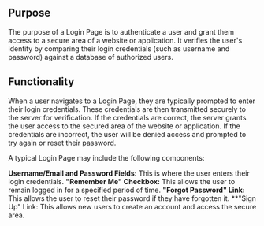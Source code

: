 ## Purpose
The purpose of a Login Page is to authenticate a user and grant them access to a secure area of a website or application. It verifies the user's identity by comparing their login credentials (such as username and password) against a database of authorized users.

## Functionality
When a user navigates to a Login Page, they are typically prompted to enter their login credentials. These credentials are then transmitted securely to the server for verification. If the credentials are correct, the server grants the user access to the secured area of the website or application. If the credentials are incorrect, the user will be denied access and prompted to try again or reset their password.

A typical Login Page may include the following components:

**Username/Email and Password Fields:** This is where the user enters their login credentials.
**"Remember Me" Checkbox:** This allows the user to remain logged in for a specified period of time.
**"Forgot Password" Link:** This allows the user to reset their password if they have forgotten it.
**"Sign Up" Link: This allows new users to create an account and access the secure area.